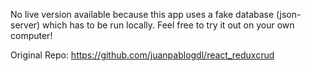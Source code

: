 No live version available because this app uses a fake database (json-server) which has to be run locally. Feel free to try it out on your own computer! 

Original Repo: https://github.com/juanpablogdl/react_reduxcrud
